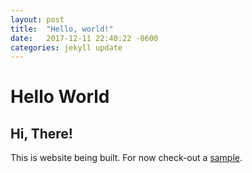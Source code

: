 ```yaml
---
layout: post
title:  "Hello, world!"
date:   2017-12-11 22:40:22 -0600
categories: jekyll update
---
```


# Hello World 

## Hi, There!
  This is website being built. For now check-out a [sample](sample).

